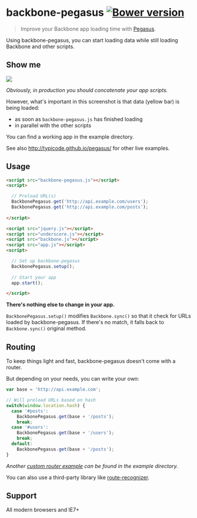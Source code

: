 # backbone-pegasus [![Bower version](https://badge.fury.io/bo/backbone-pegasus.svg)](http://badge.fury.io/bo/backbone-pegasus)

> Improve your Backbone app loading time with [Pegasus](https://github.com/typicode/pegasus).

Using backbone-pegasus, you can start loading data while still loading Backbone and other scripts.

## Show me

![](http://i.imgur.com/gT3DR18.png)

_Obviously, in production you should concatenate your app scripts._

However, what's important in this screenshot is that  data (yellow bar) is being loaded:

* as soon as `backbone-pegasus.js` has finished loading
* in parallel with the other scripts

You can find a working app in the example directory.

See also http://typicode.github.io/pegasus/ for other live examples.

## Usage

```html
<script src="backbone-pegasus.js"></script>
<script>

  // Preload URL(s)
  BackbonePegasus.get('http://api.example.com/users');
  BackbonePegasus.get('http://api.example.com/posts');
  
</script>

<script src="jquery.js"></script>
<script src="underscore.js"></script>
<script src="backbone.js"></script>
<script src="app.js"></script>
<script>

  // Set up backbone-pegasus
  BackbonePegasus.setup();
  
  // Start your app
  app.start();

</script>
```

__There's nothing else to change in your app.__

`BackbonePegasus.setup()` modifies `Backbone.sync()` so that it check for URLs loaded by backbone-pegasus. If there's no match, it falls back to `Backbone.sync()` original method.

## Routing

To keep things light and fast, backbone-pegasus doesn't come with a router.

But depending on your needs, you can write your own:

```javascript
var base = 'http://api.example.com';

// Will preload URLs based on hash
switch(window.location.hash) {
  case '#posts':
    BackbonePegasus.get(base + '/posts');
    break;
  case '#users':
    BackbonePegasus.get(base + '/users');
    break;
  default:
    BackbonePegasus.get(base + '/posts');
}
```

_Another [custom router example](https://github.com/typicode/backbone-pegasus/blob/master/example/index.html#L37) can be found in the example directory._

You can also use a third-party library like [route-recognizer](https://github.com/tildeio/route-recognizer).

## Support

All modern browsers and IE7+
